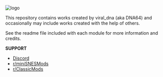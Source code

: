![logo](https://classicmods.net/.repo/logo.png)

This repository contains works created by viral_dna (aka DNA64) and occasionally may include works created with the help of others. 

See the readme file included with each module for more information and credits.

**SUPPORT**

- [Discord](https://discord.gg/mzEeWAn)
- [r/miniSNESMods](https://www.reddit.com/r/miniSNESMods/) 
- [r/ClassicMods](https://www.reddit.com/r/ClassicMods/) 
